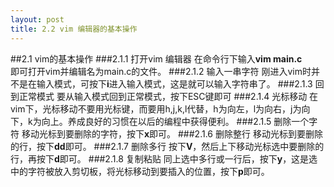 ```yaml
---
layout: post
title: 2.2 vim 编辑器的基本操作
---
```

##2.1 vim的基本操作
###2.1.1 打开vim 编辑器
在命令行下输入**vim main.c**<br>
即可打开vim并编辑名为main.c的文件。
###2.1.2 输入一串字符
刚进入vim时并不是在输入模式，可按下**i**进入输入模式，这是就可以输入字符串了。
###2.1.3 回到正常模式
要从输入模式回到正常模式，按下ESC键即可
###2.1.4 光标移动
在vim下，光标移动不要用光标键，而要用h,j,k,l代替，h为向左，l为向右，j为向下，k为向上。养成良好的习惯在以后的编程中获得便利。
###2.1.5 删除一个字符
移动光标到要删除的字符，按下**x**即可。
###2.1.6 删除整行
移动光标到要删除的行，按下**dd**即可。
###2.1.7 删除多行
按下**V**，然后上下移动光标选中要删除的行，再按下**d**即可。
###2.1.8 复制粘贴
同上选中多行或一行后，按下**y**，这是选中的字符被放入剪切板，将光标移动到要插入的位置，按下**p**即可。

